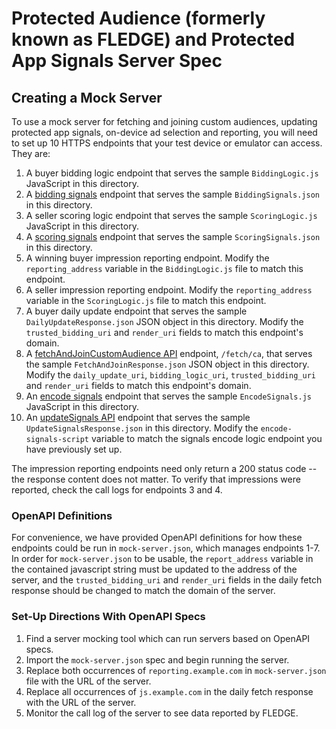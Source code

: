 # Protected Audience (formerly known as FLEDGE) and Protected App Signals Server Spec

## Creating a Mock Server

To use a mock server for fetching and joining custom audiences, updating
protected app signals, on-device ad selection and reporting, you will need to
set up 10 HTTPS endpoints that your test device or emulator can access. They
are:

1. A buyer bidding logic endpoint that serves the sample `BiddingLogic.js`
   JavaScript in this directory.
2. A [bidding signals] endpoint that serves the sample `BiddingSignals.json` in
   this directory.
3. A seller scoring logic endpoint that serves the sample `ScoringLogic.js`
   JavaScript in this directory.
4. A [scoring signals] endpoint that serves the sample `ScoringSignals.json` in
   this directory.
5. A winning buyer impression reporting endpoint. Modify the `reporting_address`
   variable in the `BiddingLogic.js` file to match this endpoint.
6. A seller impression reporting endpoint. Modify the `reporting_address`
   variable in the `ScoringLogic.js` file to match this endpoint.
7. A buyer daily update endpoint that serves the sample
   `DailyUpdateResponse.json` JSON object in this directory. Modify the
   `trusted_bidding_uri` and `render_uri` fields to match this endpoint's
   domain.
8. A [fetchAndJoinCustomAudience API] endpoint, `/fetch/ca`, that serves the
   sample `FetchAndJoinResponse.json` JSON object in this directory. Modify the
   `daily_update_uri`, `bidding_logic_uri`, `trusted_bidding_uri` and
   `render_uri` fields to match this endpoint's domain.
9. An [encode signals] endpoint that serves the sample `EncodeSignals.js`
   JavaScript in this directory.
10. An [updateSignals API] endpoint that serves the sample
    `UpdateSignalsResponse.json` in this directory. Modify the
    `encode-signals-script` variable to match the signals encode logic endpoint
    you have previously set up.

The impression reporting endpoints need only return a 200 status code -- the
response content does not matter. To verify that impressions were reported,
check the call logs for endpoints 3 and 4.

### OpenAPI Definitions

For convenience, we have provided OpenAPI definitions for how these endpoints
could be run in `mock-server.json`, which manages endpoints 1-7. In order for `mock-server.json` to be usable, the
`report_address` variable in the contained javascript string must be updated to
the address of the server, and the `trusted_bidding_uri` and `render_uri` fields in the daily fetch response should be changed to match the
domain of the server.

### Set-Up Directions With OpenAPI Specs

1. Find a server mocking tool which can run servers based on OpenAPI specs.
2. Import the `mock-server.json` spec and begin running the server.
3. Replace both occurrences of `reporting.example.com` in `mock-server.json`
   file with the URL of the server.
4. Replace all occurrences of `js.example.com` in the daily fetch response with
   the URL of the server.
5. Monitor the call log of the server to see data reported by FLEDGE.

[bidding signals]: https://developer.android.com/design-for-safety/privacy-sandbox/fledge#ad-selection-ad-tech-platform-managed-trusted-server

[scoring signals]: https://developer.android.com/design-for-safety/privacy-sandbox/fledge#ad-selection-ad-tech-platform-managed-trusted-server

[fetchAndJoinCustomAudience API]: https://developer.android.com/design-for-safety/privacy-sandbox/protected-audience#custom-audience-delegation

[encode signals]: https://developers.google.com/privacy-sandbox/private-advertising/protected-audience/android/protected-app-signals-developer-guide#signals_encoding_api

[updateSignals API]: https://developers.google.com/privacy-sandbox/private-advertising/protected-audience/android/protected-app-signals-developer-guide#update_signals_api